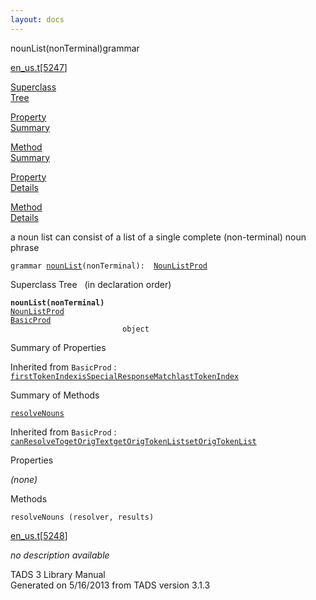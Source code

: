 ```yaml
---
layout: docs
---
```

<span class="title">nounList(nonTerminal)</span><span class="type">grammar</span>

[en_us.t](../file/en_us.t.html)\[[5247](../source/en_us.t.html#5247)\]

[Superclass  
Tree](#_SuperClassTree_)

[Property  
Summary](#_PropSummary_)

[Method  
Summary](#_MethodSummary_)

[Property  
Details](#_Properties_)

[Method  
Details](#_Methods_)



a noun list can consist of a list of a single complete (non-terminal)
noun phrase

`grammar `<span class="gramalt">[`nounList`](../object/nounList.html)`(nonTerminal)`</span>` :   `[`NounListProd`](../object/NounListProd.html)



<span id="_SuperClassTree_"></span>



<span class="hdln">Superclass Tree</span>   (in declaration order)



**`nounList(nonTerminal)`**  
[`NounListProd`](../object/NounListProd.html)  
[`BasicProd`](../object/BasicProd.html)  
`                         object`  
<span id="_PropSummary_"></span>



<span class="hdln">Summary of Properties</span>  







Inherited from `BasicProd` :  
[`firstTokenIndex`](../object/BasicProd.html#firstTokenIndex)[`isSpecialResponseMatch`](../object/BasicProd.html#isSpecialResponseMatch)[`lastTokenIndex`](../object/BasicProd.html#lastTokenIndex)

<span id="_MethodSummary_"></span>



<span class="hdln">Summary of Methods</span>  



[`resolveNouns`](#resolveNouns)



Inherited from `BasicProd` :  
[`canResolveTo`](../object/BasicProd.html#canResolveTo)[`getOrigText`](../object/BasicProd.html#getOrigText)[`getOrigTokenList`](../object/BasicProd.html#getOrigTokenList)[`setOrigTokenList`](../object/BasicProd.html#setOrigTokenList)

<span id="_Properties_"></span>



<span class="hdln">Properties</span>  



*(none)* <span id="_Methods_"></span>



<span class="hdln">Methods</span>  



<span id="resolveNouns"></span>

`resolveNouns (resolver, results)`

[en_us.t](../file/en_us.t.html)\[[5248](../source/en_us.t.html#5248)\]



*no description available*





TADS 3 Library Manual  
Generated on 5/16/2013 from TADS version 3.1.3


